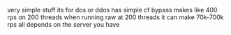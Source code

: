 very simple stuff its for dos or ddos
has simple cf bypass makes like 400 rps on 200 threads
when running raw at 200 threads it can make 70k-700k rps all depends on the server you have

